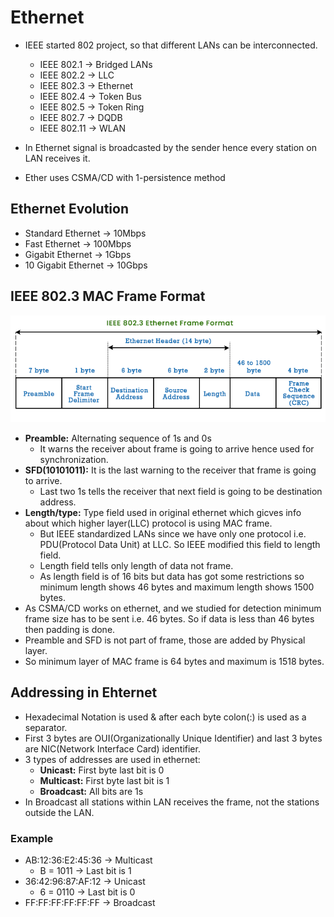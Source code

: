 # Ethernet

- IEEE started 802 project, so that different LANs can be interconnected.
  - IEEE 802.1 $\rightarrow$ Bridged LANs
  - IEEE 802.2 $\rightarrow$ LLC
  - IEEE 802.3 $\rightarrow$ Ethernet
  - IEEE 802.4 $\rightarrow$ Token Bus
  - IEEE 802.5 $\rightarrow$ Token Ring
  - IEEE 802.7 $\rightarrow$ DQDB
  - IEEE 802.11 $\rightarrow$ WLAN

- In Ethernet signal is broadcasted by the sender hence every station on LAN receives it.
- Ether uses CSMA/CD with 1-persistence method

## Ethernet Evolution
- Standard Ethernet $\rightarrow$ 10Mbps
- Fast Ethernet $\rightarrow$ 100Mbps
- Gigabit Ethernet $\rightarrow$ 1Gbps
- 10 Gigabit Ethernet $\rightarrow$ 10Gbps

## IEEE 802.3 MAC Frame Format

![Alt text](./Assests/image.png)
- **Preamble:** Alternating sequence of 1s and 0s
  - It warns the receiver about frame is going to arrive hence used for synchronization.
- **SFD(10101011):** It is the last warning to the receiver that frame is going to arrive.
  - Last two 1s tells the receiver that next field is going to be destination address.
- **Length/type:** Type field used in original ethernet which gicves info about which higher layer(LLC) protocol is using MAC frame.
  - But IEEE standardized LANs since we have only one protocol i.e. PDU(Protocol Data Unit) at LLC. So IEEE modified this field to length field.
  - Length field tells only length of data not frame.
  - As length field is of 16 bits but data has got some restrictions so minimum length shows 46 bytes and maximum length shows 1500 bytes.
- As CSMA/CD works on ethernet, and we studied for detection minimum frame size has to be sent i.e. 46 bytes. So if data is less than 46 bytes then padding is done.
- Preamble and SFD is not part of frame, those are added by Physical layer.
- So minimum layer of MAC frame is 64 bytes and maximum is 1518 bytes.

## Addressing in Ehternet
- Hexadecimal Notation is used & after each byte colon(:) is used as a separator.
- First 3 bytes are OUI(Organizationally Unique Identifier) and last 3 bytes are NIC(Network Interface Card) identifier.
- 3 types of addresses are used in ethernet:
  - **Unicast:** First byte last bit is 0
  - **Multicast:** First byte last bit is 1
  - **Broadcast:** All bits are 1s
- In Broadcast all stations within LAN receives the frame, not the stations outside the LAN.

### Example
- AB:12:36:E2:45:36 $\rightarrow$ Multicast
  - B = 1011 $\rightarrow$ Last bit is 1
- 36:42:96:87:AF:12 $\rightarrow$ Unicast
  - 6 = 0110 $\rightarrow$ Last bit is 0
- FF:FF:FF:FF:FF:FF $\rightarrow$ Broadcast
